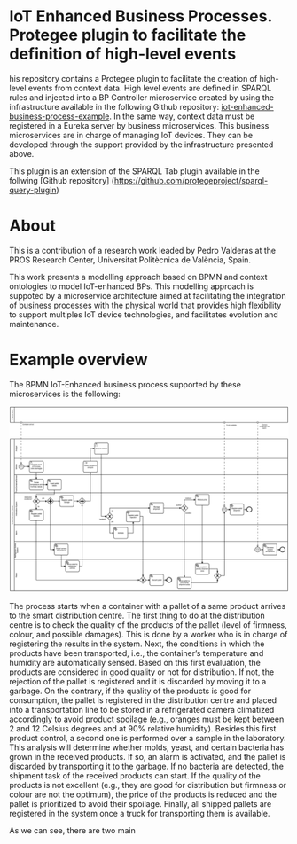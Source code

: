 # IoT Enhanced Business Processes. Protegee plugin to facilitate the definition of high-level events

his repository contains a Protegee plugin to facilitate the creation of high-level events from context data. High level events are defined in SPARQL rules and injected into a BP Controller microservice created by using the  infrastructure available in the following Github repository: [iot-enhanced-business-process-example](https://github.com/pvalderas/iot-enhanced-business-process-example). In the same way, context data must be registered in a Eureka server by business microservices. This business microservices are in charge of managing IoT devices. They can be developed through the support provided by the infrastructure presented above.

This plugin is an extension of the SPARQL Tab plugin available in the follwing [Github repository] (https://github.com/protegeproject/sparql-query-plugin)

# About

This is a contribution of a research work leaded by Pedro Valderas at the PROS Research Center, Universitat Politècnica de València, Spain.

This work presents a modelling approach based on BPMN and context ontologies to model IoT-enhanced BPs. This modelling approach is suppoted by a microservice architecture aimed at facilitating the integration of business processes with the physical world that provides high flexibility to support multiples IoT device technologies, and facilitates evolution and maintenance.

# Example overview

The BPMN IoT-Enhanced business process supported by these microservices is the following:

![BPMN Example](./proposal-example.png "BPMN IoT-Enhanced business process")

The process starts when a container with a pallet of a same product arrives to the smart distribution centre.
The first thing to do at the distribution centre is to check the quality of the products of the pallet (level of firmness, colour, and possible damages). This is done by a worker who is in charge of registering the results in the system. Next, the conditions in which the products have been transported, i.e., the container’s temperature and humidity are automatically sensed. Based on this first evaluation, the products are considered in good quality or not for distribution. If not, the rejection of the pallet is registered and it is discarded by moving it to a garbage. On the contrary, if the quality of the products is good for consumption, the pallet is registered in the distribution centre and placed into a transportation line to be stored in a refrigerated camera climatized accordingly to avoid product spoilage (e.g., oranges must be kept between 2 and 12 Celsius degrees and at 90% relative humidity). 
Besides this first product control, a second one is performed over a sample in the laboratory. This analysis will determine whether molds, yeast, and certain bacteria has grown in the received products. If so, an alarm is activated, and the pallet is discarded by transporting it to the garbage. If no bacteria are detected, the shipment task of the received products can start. If the quality of the products is not excellent (e.g., they are good for distribution but firmness or colour are not the optimum), the price of the products is reduced and the pallet is prioritized to avoid their spoilage. Finally, all shipped pallets are registered in the system once a truck for transporting them is available.

As we can see, there are two main 